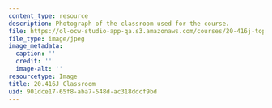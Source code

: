 ```yaml
---
content_type: resource
description: Photograph of the classroom used for the course.
file: https://ol-ocw-studio-app-qa.s3.amazonaws.com/courses/20-416j-topics-in-biophysics-and-physical-biology-fall-2014/901dce1765f8aba7548dac318ddcf9bd_20.416j-classroom.jpeg
file_type: image/jpeg
image_metadata:
  caption: ''
  credit: ''
  image-alt: ''
resourcetype: Image
title: 20.416J Classroom
uid: 901dce17-65f8-aba7-548d-ac318ddcf9bd
---
```

